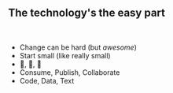## The technology's the easy part

<Br />

* Change can be hard (but *awesome*)
* Start small (like really small)
* :baby:, :walking:, :running:
* Consume, Publish, Collaborate
* Code, Data, Text